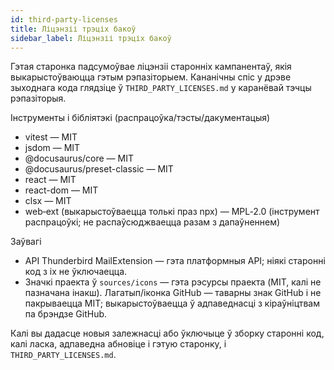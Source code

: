 ```yaml
---
id: third-party-licenses
title: Ліцэнзіі трэціх бакоў
sidebar_label: Ліцэнзіі трэціх бакоў
---
```


Гэтая старонка падсумоўвае ліцэнзіі старонніх кампанентаў, якія выкарыстоўваюцца
гэтым рэпазіторыем. Кананічны спіс у дрэве зыходнага кода глядзіце ў `THIRD_PARTY_LICENSES.md`
у каранёвай тэчцы рэпазіторыя.

Інструменты і бібліятэкі (распрацоўка/тэсты/дакументацыя)

- vitest — MIT
- jsdom — MIT
- @docusaurus/core — MIT
- @docusaurus/preset-classic — MIT
- react — MIT
- react-dom — MIT
- clsx — MIT
- web‑ext (выкарыстоўваецца толькі праз npx) — MPL‑2.0 (інструмент распрацоўкі; не распаўсюджваецца разам з дапаўненнем)

Заўвагі

- API Thunderbird MailExtension — гэта платформныя API; ніякі старонні код з іх не ўключаецца.
- Значкі праекта ў `sources/icons` — гэта рэсурсы праекта (MIT, калі не пазначана інакш). Лагатып/іконка GitHub — таварны знак GitHub і не пакрываецца MIT; выкарыстоўваецца ў адпаведнасці з кіраўніцтвам па брэндзе GitHub.

Калі вы дадасце новыя залежнасці або ўключыце ў зборку старонні код, калі ласка,
адпаведна абновіце і гэтую старонку, і `THIRD_PARTY_LICENSES.md`.
